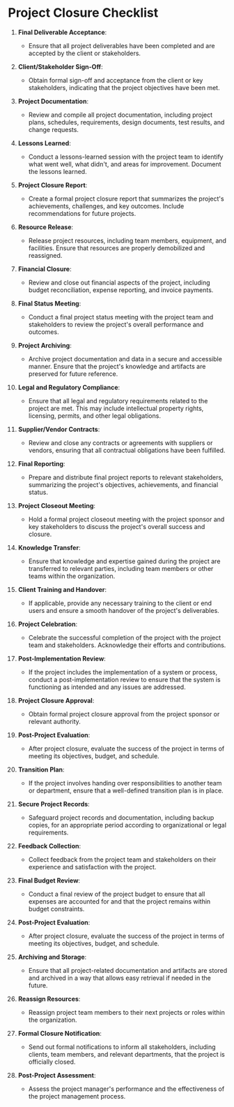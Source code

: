# Project Closure Checklist

1. **Final Deliverable Acceptance**:
   - Ensure that all project deliverables have been completed and are accepted by the client or stakeholders.

2. **Client/Stakeholder Sign-Off**:
   - Obtain formal sign-off and acceptance from the client or key stakeholders, indicating that the project objectives have been met.

3. **Project Documentation**:
   - Review and compile all project documentation, including project plans, schedules, requirements, design documents, test results, and change requests.

4. **Lessons Learned**:
   - Conduct a lessons-learned session with the project team to identify what went well, what didn't, and areas for improvement. Document the lessons learned.

5. **Project Closure Report**:
   - Create a formal project closure report that summarizes the project's achievements, challenges, and key outcomes. Include recommendations for future projects.

6. **Resource Release**:
   - Release project resources, including team members, equipment, and facilities. Ensure that resources are properly demobilized and reassigned.

7. **Financial Closure**:
   - Review and close out financial aspects of the project, including budget reconciliation, expense reporting, and invoice payments.

8. **Final Status Meeting**:
   - Conduct a final project status meeting with the project team and stakeholders to review the project's overall performance and outcomes.

9. **Project Archiving**:
   - Archive project documentation and data in a secure and accessible manner. Ensure that the project's knowledge and artifacts are preserved for future reference.

10. **Legal and Regulatory Compliance**:
    - Ensure that all legal and regulatory requirements related to the project are met. This may include intellectual property rights, licensing, permits, and other legal obligations.

11. **Supplier/Vendor Contracts**:
    - Review and close any contracts or agreements with suppliers or vendors, ensuring that all contractual obligations have been fulfilled.

12. **Final Reporting**:
    - Prepare and distribute final project reports to relevant stakeholders, summarizing the project's objectives, achievements, and financial status.

13. **Project Closeout Meeting**:
    - Hold a formal project closeout meeting with the project sponsor and key stakeholders to discuss the project's overall success and closure.

14. **Knowledge Transfer**:
    - Ensure that knowledge and expertise gained during the project are transferred to relevant parties, including team members or other teams within the organization.

15. **Client Training and Handover**:
    - If applicable, provide any necessary training to the client or end users and ensure a smooth handover of the project's deliverables.

16. **Project Celebration**:
    - Celebrate the successful completion of the project with the project team and stakeholders. Acknowledge their efforts and contributions.

17. **Post-Implementation Review**:
    - If the project includes the implementation of a system or process, conduct a post-implementation review to ensure that the system is functioning as intended and any issues are addressed.

18. **Project Closure Approval**:
    - Obtain formal project closure approval from the project sponsor or relevant authority.

19. **Post-Project Evaluation**:
    - After project closure, evaluate the success of the project in terms of meeting its objectives, budget, and schedule.

20. **Transition Plan**:
    - If the project involves handing over responsibilities to another team or department, ensure that a well-defined transition plan is in place.

21. **Secure Project Records**:
    - Safeguard project records and documentation, including backup copies, for an appropriate period according to organizational or legal requirements.

22. **Feedback Collection**:
    - Collect feedback from the project team and stakeholders on their experience and satisfaction with the project.

23. **Final Budget Review**:
    - Conduct a final review of the project budget to ensure that all expenses are accounted for and that the project remains within budget constraints.

24. **Post-Project Evaluation**:
    - After project closure, evaluate the success of the project in terms of meeting its objectives, budget, and schedule.

25. **Archiving and Storage**:
    - Ensure that all project-related documentation and artifacts are stored and archived in a way that allows easy retrieval if needed in the future.

26. **Reassign Resources**:
    - Reassign project team members to their next projects or roles within the organization.

27. **Formal Closure Notification**:
    - Send out formal notifications to inform all stakeholders, including clients, team members, and relevant departments, that the project is officially closed.

28. **Post-Project Assessment**:
    - Assess the project manager's performance and the effectiveness of the project management process.
